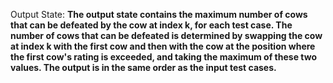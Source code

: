 Output State: **The output state contains the maximum number of cows that can be defeated by the cow at index k, for each test case. The number of cows that can be defeated is determined by swapping the cow at index k with the first cow and then with the cow at the position where the first cow's rating is exceeded, and taking the maximum of these two values. The output is in the same order as the input test cases.**